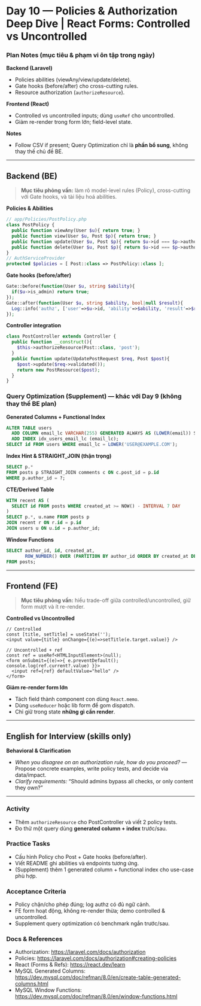 # Day 10 — Policies & Authorization Deep Dive | React Forms: Controlled vs Uncontrolled

### Plan Notes (mục tiêu & phạm vi ôn tập trong ngày)
**Backend (Laravel)**
- Policies abilities (viewAny/view/update/delete).
- Gate hooks (before/after) cho cross-cutting rules.
- Resource authorization (`authorizeResource`).

**Frontend (React)**
- Controlled vs uncontrolled inputs; dùng `useRef` cho uncontrolled.
- Giảm re-render trong form lớn; field-level state.

**Notes**
- Follow CSV if present; Query Optimization chỉ là **phần bổ sung**, không thay thế chủ đề BE.

---

## Backend (BE)
> **Mục tiêu phỏng vấn:** làm rõ model-level rules (Policy), cross-cutting với Gate hooks, và tài liệu hoá abilities.

**Policies & Abilities**
```php
// app/Policies/PostPolicy.php
class PostPolicy {
  public function viewAny(User $u){ return true; }
  public function view(User $u, Post $p){ return true; }
  public function update(User $u, Post $p){ return $u->id === $p->author_id; }
  public function delete(User $u, Post $p){ return $u->id === $p->author_id; }
}
// AuthServiceProvider
protected $policies = [ Post::class => PostPolicy::class ];
```

**Gate hooks (before/after)**
```php
Gate::before(function(User $u, string $ability){
  if($u->is_admin) return true;
});
Gate::after(function(User $u, string $ability, bool|null $result){
  Log::info('authz', ['user'=>$u->id, 'ability'=>$ability, 'result'=>$result]);
});
```

**Controller integration**
```php
class PostController extends Controller {
  public function __construct(){
    $this->authorizeResource(Post::class, 'post');
  }
  public function update(UpdatePostRequest $req, Post $post){
    $post->update($req->validated());
    return new PostResource($post);
  }
}
```

### Query Optimization (Supplement) — khác với Day 9 (không thay thế BE plan)
**Generated Columns + Functional Index**
```sql
ALTER TABLE users
  ADD COLUMN email_lc VARCHAR(255) GENERATED ALWAYS AS (LOWER(email)) STORED,
  ADD INDEX idx_users_email_lc (email_lc);
SELECT id FROM users WHERE email_lc = LOWER('USER@EXAMPLE.COM');
```

**Index Hint & STRAIGHT_JOIN (thận trọng)**
```sql
SELECT p.*
FROM posts p STRAIGHT_JOIN comments c ON c.post_id = p.id
WHERE p.author_id = ?;
```

**CTE/Derived Table**
```sql
WITH recent AS (
  SELECT id FROM posts WHERE created_at >= NOW() - INTERVAL 7 DAY
)
SELECT p.*, u.name FROM posts p
JOIN recent r ON r.id = p.id
JOIN users u ON u.id = p.author_id;
```

**Window Functions**
```sql
SELECT author_id, id, created_at,
       ROW_NUMBER() OVER (PARTITION BY author_id ORDER BY created_at DESC) as rn
FROM posts;
```

---

## Frontend (FE)
> **Mục tiêu phỏng vấn:** hiểu trade-off giữa controlled/uncontrolled, giữ form mượt và ít re-render.

**Controlled vs Uncontrolled**
```tsx
// Controlled
const [title, setTitle] = useState('');
<input value={title} onChange={(e)=>setTitle(e.target.value)} />

// Uncontrolled + ref
const ref = useRef<HTMLInputElement>(null);
<form onSubmit={(e)=>{ e.preventDefault(); console.log(ref.current?.value) }}>
  <input ref={ref} defaultValue="hello" />
</form>
```

**Giảm re-render form lớn**
- Tách field thành component con dùng `React.memo`.
- Dùng `useReducer` hoặc lib form để gom dispatch.
- Chỉ giữ trong state **những gì cần render**.

---

## English for Interview (skills only)
**Behavioral & Clarification**
- *When you disagree on an authorization rule, how do you proceed?* — Propose concrete examples, write policy tests, and decide via data/impact.
- *Clarify requirements:* “Should admins bypass all checks, or only content they own?”

---

### Activity
- Thêm `authorizeResource` cho PostController và viết 2 policy tests.
- Đo thử một query dùng **generated column + index** trước/sau.

### Practice Tasks
- Cấu hình Policy cho Post + Gate hooks (before/after).
- Viết README ghi abilities và endpoints tương ứng.
- (Supplement) thêm 1 generated column + functional index cho use-case phù hợp.

### Acceptance Criteria
- Policy chặn/cho phép đúng; log authz có đủ ngữ cảnh.
- FE form hoạt động, không re-render thừa; demo controlled & uncontrolled.
- Supplement query optimization có benchmark ngắn trước/sau.

### Docs & References
- Authorization: https://laravel.com/docs/authorization
- Policies: https://laravel.com/docs/authorization#creating-policies
- React (Forms & Refs): https://react.dev/learn
- MySQL Generated Columns: https://dev.mysql.com/doc/refman/8.0/en/create-table-generated-columns.html
- MySQL Window Functions: https://dev.mysql.com/doc/refman/8.0/en/window-functions.html
